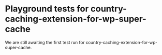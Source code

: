 # Playground tests for country-caching-extension-for-wp-super-cache
We are still awaiting the first test run for country-caching-extension-for-wp-super-cache.
